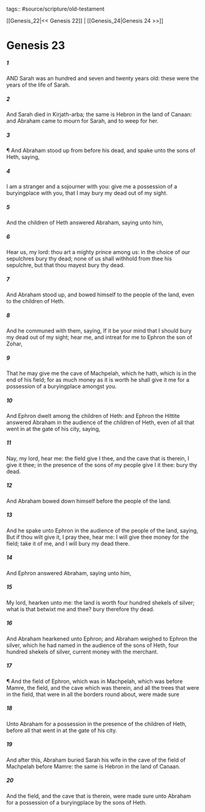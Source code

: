 tags:: #source/scripture/old-testament

[[Genesis_22|<< Genesis 22]] | [[Genesis_24|Genesis 24 >>]]

# Genesis 23

##### 1

AND Sarah was an hundred and seven and twenty years old: these were the years of the life of Sarah.

##### 2

And Sarah died in Kirjath-arba; the same is Hebron in the land of Canaan: and Abraham came to mourn for Sarah, and to weep for her.

##### 3

¶ And Abraham stood up from before his dead, and spake unto the sons of Heth, saying,

##### 4

I am a stranger and a sojourner with you: give me a possession of a buryingplace with you, that I may bury my dead out of my sight.

##### 5

And the children of Heth answered Abraham, saying unto him,

##### 6

Hear us, my lord: thou art a mighty prince among us: in the choice of our sepulchres bury thy dead; none of us shall withhold from thee his sepulchre, but that thou mayest bury thy dead.

##### 7

And Abraham stood up, and bowed himself to the people of the land, even to the children of Heth.

##### 8

And he communed with them, saying, If it be your mind that I should bury my dead out of my sight; hear me, and intreat for me to Ephron the son of Zohar,

##### 9

That he may give me the cave of Machpelah, which he hath, which is in the end of his field; for as much money as it is worth he shall give it me for a possession of a buryingplace amongst you.

##### 10

And Ephron dwelt among the children of Heth: and Ephron the Hittite answered Abraham in the audience of the children of Heth, even of all that went in at the gate of his city, saying,

##### 11

Nay, my lord, hear me: the field give I thee, and the cave that is therein, I give it thee; in the presence of the sons of my people give I it thee: bury thy dead.

##### 12

And Abraham bowed down himself before the people of the land.

##### 13

And he spake unto Ephron in the audience of the people of the land, saying, But if thou wilt give it, I pray thee, hear me: I will give thee money for the field; take it of me, and I will bury my dead there.

##### 14

And Ephron answered Abraham, saying unto him,

##### 15

My lord, hearken unto me: the land is worth four hundred shekels of silver; what is that betwixt me and thee? bury therefore thy dead.

##### 16

And Abraham hearkened unto Ephron; and Abraham weighed to Ephron the silver, which he had named in the audience of the sons of Heth, four hundred shekels of silver, current money with the merchant.

##### 17

¶ And the field of Ephron, which was in Machpelah, which was before Mamre, the field, and the cave which was therein, and all the trees that were in the field, that were in all the borders round about, were made sure

##### 18

Unto Abraham for a possession in the presence of the children of Heth, before all that went in at the gate of his city.

##### 19

And after this, Abraham buried Sarah his wife in the cave of the field of Machpelah before Mamre: the same is Hebron in the land of Canaan.

##### 20

And the field, and the cave that is therein, were made sure unto Abraham for a possession of a buryingplace by the sons of Heth.
